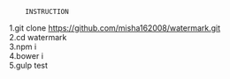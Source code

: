 		INSTRUCTION
1.git clone https://github.com/misha162008/watermark.git <br>
2.cd watermark <br>
3.npm i <br>
4.bower i <br>
5.gulp test